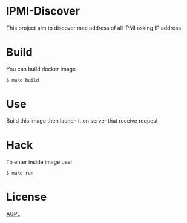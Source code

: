 # IPMI-Discover

This project aim to discover mac address of all IPMI asking IP address

# Build

You can build docker image

```
$ make build
```

# Use

Build this image then launch it on server that receive request

# Hack

To enter inside image use:

```
$ make run
```

# License
[AGPL](https://en.wikipedia.org/wiki/Affero_General_Public_License)